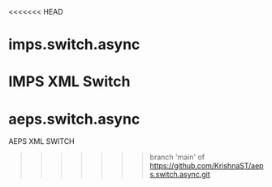 <<<<<<< HEAD
# imps.switch.async
IMPS XML Switch
=======
# aeps.switch.async
AEPS XML SWITCH
>>>>>>> branch 'main' of https://github.com/KrishnaST/aeps.switch.async.git
